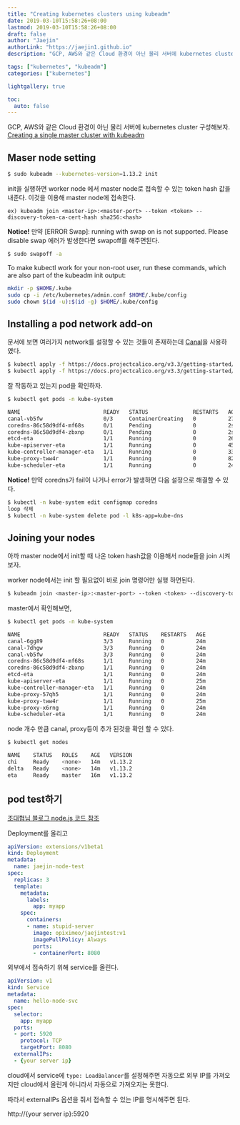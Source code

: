 ```yaml
---
title: "Creating kubernetes clusters using kubeadm"
date: 2019-03-10T15:58:26+08:00
lastmod: 2019-03-10T15:58:26+08:00
draft: false
author: "Jaejin"
authorLink: "https://jaejin1.github.io"
description: "GCP, AWS와 같은 Cloud 환경이 아닌 물리 서버에 kubernetes cluster 구성해보자."

tags: ["kubernetes", "kubeadm"]
categories: ["kubernetes"]

lightgallery: true

toc:
  auto: false
---
```


GCP, AWS와 같은 Cloud 환경이 아닌 물리 서버에 kubernetes cluster 구성해보자.
[Creating a single master cluster with kubeadm](https://kubernetes.io/docs/setup/independent/create-cluster-kubeadm/)

<!--more-->

## Maser node setting 

~~~bash
$ sudo kubeadm --kubernetes-version=1.13.2 init
~~~

init을 실행하면 worker node 에서 master node로 접속할 수 있는 token hash 값을 내준다. 이것을 이용해 master node에 접속한다.

`ex) kubeadm join <master-ip>:<master-port> --token <token> --discovery-token-ca-cert-hash sha256:<hash>`

**Notice!** 만약 [ERROR Swap]: running with swap on is not supported. Please disable swap 에러가 발생한다면 swapoff를 해주면된다.

~~~bash
$ sudo swapoff -a
~~~

To make kubectl work for your non-root user, run these commands, which are also part of the kubeadm init output:

~~~bash
mkdir -p $HOME/.kube
sudo cp -i /etc/kubernetes/admin.conf $HOME/.kube/config
sudo chown $(id -u):$(id -g) $HOME/.kube/config
~~~

## Installing a pod network add-on

문서에 보면 여러가지 network를 설정할 수 있는 것들이 존재하는데 [Canal](https://docs.projectcalico.org/v3.5/getting-started/kubernetes/installation/flannel)을 사용하였다.
 
~~~bash
$ kubectl apply -f https://docs.projectcalico.org/v3.3/getting-started/kubernetes/installation/hosted/canal/rbac.yaml
$ kubectl apply -f https://docs.projectcalico.org/v3.3/getting-started/kubernetes/installation/hosted/canal/canal.yaml
~~~

잘 작동하고 있는지 pod을 확인하자.

~~~bash
$ kubectl get pods -n kube-system

NAME                          READY   STATUS              RESTARTS   AGE
canal-vb5fw                   0/3     ContainerCreating   0          27s
coredns-86c58d9df4-mf68s      0/1     Pending             0          2s
coredns-86c58d9df4-zbxnp      0/1     Pending             0          2s
etcd-eta                      1/1     Running             0          26s
kube-apiserver-eta            1/1     Running             0          45s
kube-controller-manager-eta   1/1     Running             0          33s
kube-proxy-tww4r              1/1     Running             0          82s
kube-scheduler-eta            1/1     Running             0          24s
~~~

**Notice!** 만약 coredns가 fail이 나거나 error가 발생하면 다음 설정으로 해결할 수 있다.

~~~bash
$ kubectl -n kube-system edit configmap coredns
loop 삭제
$ kubectl -n kube-system delete pod -l k8s-app=kube-dns
~~~

## Joining your nodes

아까 master node에서 init할 때 나온 token hash값을 이용해서 node들을 join 시켜보자.

worker node에서는 init 할 필요없이 바로 join 명령어만 실행 하면된다.

~~~bash
$ kubeadm join <master-ip>:<master-port> --token <token> --discovery-token-ca-cert-hash sha256:<hash>
~~~

master에서 확인해보면,

~~~bash
$ kubectl get pods -n kube-system

NAME                          READY   STATUS    RESTARTS   AGE
canal-6gg89                   3/3     Running   0          24m
canal-7dhgw                   3/3     Running   0          24m
canal-vb5fw                   3/3     Running   0          24m
coredns-86c58d9df4-mf68s      1/1     Running   0          24m
coredns-86c58d9df4-zbxnp      1/1     Running   0          24m
etcd-eta                      1/1     Running   0          24m
kube-apiserver-eta            1/1     Running   0          25m
kube-controller-manager-eta   1/1     Running   0          24m
kube-proxy-57qh5              1/1     Running   0          24m
kube-proxy-tww4r              1/1     Running   0          25m
kube-proxy-x6rng              1/1     Running   0          24m
kube-scheduler-eta            1/1     Running   0          24m
~~~

node 개수 만큼 canal, proxy등이 추가 된것을 확인 할 수 있다.

~~~bash
$ kubectl get nodes

NAME    STATUS   ROLES    AGE   VERSION
chi     Ready    <none>   14m   v1.13.2
delta   Ready    <none>   14m   v1.13.2
eta     Ready    master   16m   v1.13.2
~~~

## pod test하기 

[조대협님 블로그 node.js 코드 참조](https://bcho.tistory.com/1261?category=731548)

Deployment를 올리고

~~~yaml
apiVersion: extensions/v1beta1
kind: Deployment
metadata:
  name: jaejin-node-test
spec:
  replicas: 3
  template:
    metadata:
      labels:
        app: myapp
    spec:
      containers:
      - name: stupid-server
        image: opiximeo/jaejintest:v1
        imagePullPolicy: Always
        ports:
        - containerPort: 8080
~~~

외부에서 접속하기 위해 service를 올린다.

~~~yaml
apiVersion: v1
kind: Service
metadata:
  name: hello-node-svc
spec:
  selector:
    app: myapp
  ports:
  - port: 5920
    protocol: TCP
    targetPort: 8080
  externalIPs:
  - {your server ip}
~~~

cloud에서 service에 `type: LoadBalancer`를 설정해주면 자동으로 외부 IP를 가져오지만 cloud에서 올린게 아니라서 자동으로 가져오지는 못한다.

따라서 externalIPs 옵션을 줘서 접속할 수 있는 IP를 명시해주면 된다.

http://{your server ip}:5920

